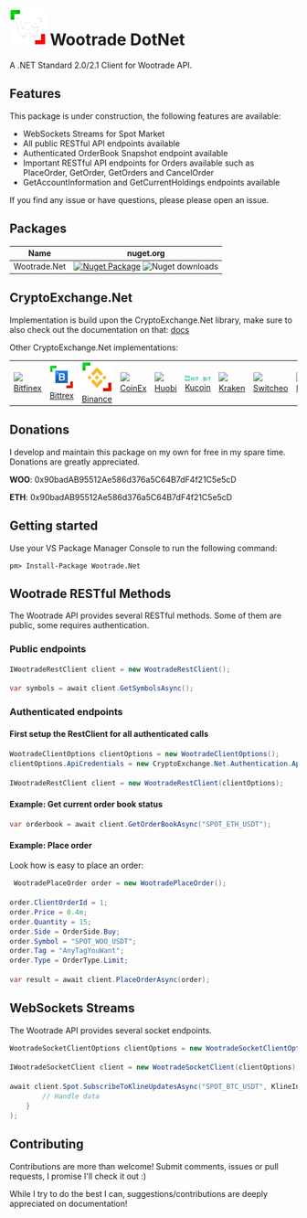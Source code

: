# ![Icon](https://github.com/rodrigobelo/wootrade-dotnet/blob/main/wootrade-dotnet-icon.png?raw=true) Wootrade DotNet
A .NET Standard 2.0/2.1 Client for Wootrade API. 

## Features
This package is under construction, the following features are available:
- WebSockets Streams for Spot Market
- All public RESTful API endpoints available
- Authenticated OrderBook Snapshot endpoint available
- Important RESTful API endpoints for Orders available such as PlaceOrder, GetOrder, GetOrders and CancelOrder
- GetAccountInformation and GetCurrentHoldings endpoints available

If you find any issue or have questions, please please open an issue.

## Packages

|Name                             |nuget.org|
|---------------------------------|----|
|Wootrade.Net|[![Nuget Package](https://img.shields.io/nuget/v/Wootrade.Net.svg?logo=nuget)](https://www.nuget.org/packages/Wootrade.Net/) ![Nuget downloads](https://img.shields.io/nuget/dt/Wootrade.Net.svg)


## CryptoExchange.Net
Implementation is build upon the CryptoExchange.Net library, make sure to also check out the documentation on that: [docs](https://github.com/JKorf/CryptoExchange.Net)

Other CryptoExchange.Net implementations:
<table>
<tr>
<td><a href="https://github.com/JKorf/Bitfinex.Net"><img src="https://github.com/JKorf/Bitfinex.Net/blob/master/Bitfinex.Net/Icon/icon.png?raw=true"></a>
<br />
<a href="https://github.com/JKorf/Bitfinex.Net">Bitfinex</a>
</td>
<td><a href="https://github.com/JKorf/Bittrex.Net"><img src="https://github.com/JKorf/Bittrex.Net/blob/master/Bittrex.Net/Icon/icon.png?raw=true"></a>
<br />
<a href="https://github.com/JKorf/Bittrex.Net">Bittrex</a>
</td>
<td><a href="https://github.com/JKorf/Binance.Net"><img src="https://github.com/JKorf/Binance.Net/blob/master/Binance.Net/Icon/icon.png?raw=true"></a>
<br />
<a href="https://github.com/JKorf/Binance.Net">Binance</a>
</td>
<td><a href="https://github.com/JKorf/CoinEx.Net"><img src="https://github.com/JKorf/CoinEx.Net/blob/master/CoinEx.Net/Icon/icon.png?raw=true"></a>
<br />
<a href="https://github.com/JKorf/CoinEx.Net">CoinEx</a>
</td>
<td><a href="https://github.com/JKorf/Huobi.Net"><img src="https://github.com/JKorf/Huobi.Net/blob/master/Huobi.Net/Icon/icon.png?raw=true"></a>
<br />
<a href="https://github.com/JKorf/Huobi.Net">Huobi</a>
</td>
<td><a href="https://github.com/JKorf/Kucoin.Net"><img src="https://github.com/JKorf/Kucoin.Net/blob/master/Kucoin.Net/Icon/icon.png?raw=true"></a>
<br />
<a href="https://github.com/JKorf/Kucoin.Net">Kucoin</a>
</td>
<td><a href="https://github.com/JKorf/Kraken.Net"><img src="https://github.com/JKorf/Kraken.Net/blob/master/Kraken.Net/Icon/icon.png?raw=true"></a>
<br />
<a href="https://github.com/JKorf/Kraken.Net">Kraken</a>
</td>
<td><a href="https://github.com/Zaliro/Switcheo.Net"><img src="https://github.com/Zaliro/Switcheo.Net/blob/master/Resources/switcheo-coin.png?raw=true"></a>
<br />
<a href="https://github.com/Zaliro/Switcheo.Net">Switcheo</a>
</td>
<td><a href="https://github.com/ridicoulous/LiquidQuoine.Net"><img src="https://github.com/ridicoulous/LiquidQuoine.Net/blob/master/Resources/icon.png?raw=true"></a>
<br />
<a href="https://github.com/ridicoulous/LiquidQuoine.Net">Liquid</a>
</td>
<td><a href="https://github.com/burakoner/OKEx.Net"><img src="https://raw.githubusercontent.com/burakoner/OKEx.Net/master/Okex.Net/Icon/icon.png"></a>
<br />
<a href="https://github.com/burakoner/OKEx.Net">OKEx</a>
</td>
<td><a href="https://github.com/d-ugarov/Exante.Net"><img src="https://github.com/d-ugarov/Exante.Net/blob/master/Exante.Net/Icon/icon.png?raw=true"></a>
<br />
<a href="https://github.com/d-ugarov/Exante.Net">Exante</a>
</td>
</tr>
</table>

## Donations
I develop and maintain this package on my own for free in my spare time. Donations are greatly appreciated.

**WOO**: 0x90badAB95512Ae586d376a5C64B7dF4f21C5e5cD

**ETH**: 0x90badAB95512Ae586d376a5C64B7dF4f21C5e5cD

## Getting started
Use your VS Package Manager Console to run the following command:

```
pm> Install-Package Wootrade.Net
```

## Wootrade RESTful Methods

The Wootrade API provides several RESTful methods. Some of them are public, some requires authentication.

### Public endpoints
````csharp
IWootradeRestClient client = new WootradeRestClient();

var symbols = await client.GetSymbolsAsync();
````

### Authenticated endpoints

#### First setup the RestClient for all authenticated calls
````csharp
WootradeClientOptions clientOptions = new WootradeClientOptions();
clientOptions.ApiCredentials = new CryptoExchange.Net.Authentication.ApiCredentials(apiKey, apiSecret);

IWootradeRestClient client = new WootradeRestClient(clientOptions);
````

#### Example: Get current order book status
````csharp
var orderbook = await client.GetOrderBookAsync("SPOT_ETH_USDT");
````

#### Example: Place order

Look how is easy to place an order:

````csharp
 WootradePlaceOrder order = new WootradePlaceOrder();

order.ClientOrderId = 1;
order.Price = 0.4m;
order.Quantity = 15;
order.Side = OrderSide.Buy;
order.Symbol = "SPOT_WOO_USDT";
order.Tag = "AnyTagYouWant";
order.Type = OrderType.Limit;

var result = await client.PlaceOrderAsync(order);
````

## WebSockets Streams

The Wootrade API provides several socket endpoints. 
````csharp
WootradeSocketClientOptions clientOptions = new WootradeSocketClientOptions("applicationId");

IWootradeSocketClient client = new WootradeSocketClient(clientOptions);

await client.Spot.SubscribeToKlineUpdatesAsync("SPOT_BTC_USDT", KlineInterval.OneMinute, (data) => {
        // Handle data
    }
);
````

## Contributing

Contributions are more than welcome! Submit comments, issues or pull requests, I promise I'll check it out :)

While I try to do the best I can, suggestions/contributions are deeply appreciated on documentation!
